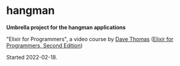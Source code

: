 # hangman

**Umbrella project for the hangman applications**

"Elixir for Programmers", a video course by [Dave Thomas](https://github.com/pragdave) ([Elixir for Programmers, Second Edition](https://codestool.coding-gnome.com/courses/elixir-for-programmers-2))

Started 2022-02-18.
